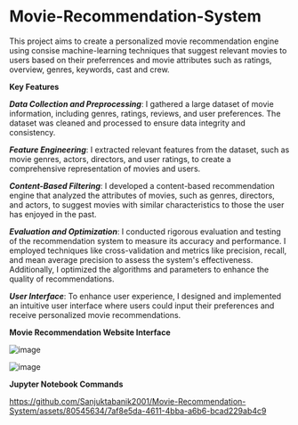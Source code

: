 # Movie-Recommendation-System

This project aims to create a personalized movie recommendation engine using consise machine-learning techniques that suggest relevant movies to users based on their preferrences and  movie attributes such as ratings, overview, genres, keywords, cast and crew.

**Key Features**

***Data Collection and Preprocessing***: I gathered a large dataset of movie information, including genres, ratings, reviews, and user preferences. The dataset was cleaned and processed to ensure data integrity and consistency.

***Feature Engineering***: I extracted relevant features from the dataset, such as movie genres, actors, directors, and user ratings, to create a comprehensive representation of movies and users.

***Content-Based Filtering***: I developed a content-based recommendation engine that analyzed the attributes of movies, such as genres, directors, and actors, to suggest movies with similar characteristics to those the user has enjoyed in the past.

***Evaluation and Optimization***: I conducted rigorous evaluation and testing of the recommendation system to measure its accuracy and performance. I employed techniques like cross-validation and metrics like precision, recall, and mean average precision to assess the system's effectiveness. Additionally, I optimized the algorithms and parameters to enhance the quality of recommendations.

***User Interface***: To enhance user experience, I designed and implemented an intuitive user interface where users could input their preferences and receive personalized movie recommendations.

****Movie Recommendation Website Interface****

![image](https://github.com/Sanjuktabanik2001/Movie-Recommendation-System/assets/80545634/ef3a8152-7b02-46ab-bba2-8221eefc9ef7)

![image](https://github.com/Sanjuktabanik2001/Movie-Recommendation-System/assets/80545634/4f14e14a-fc3c-4bf2-9a3d-ce3d481ae8e7)


****Jupyter Notebook Commands****

https://github.com/Sanjuktabanik2001/Movie-Recommendation-System/assets/80545634/7af8e5da-4611-4bba-a6b6-bcad229ab4c9



